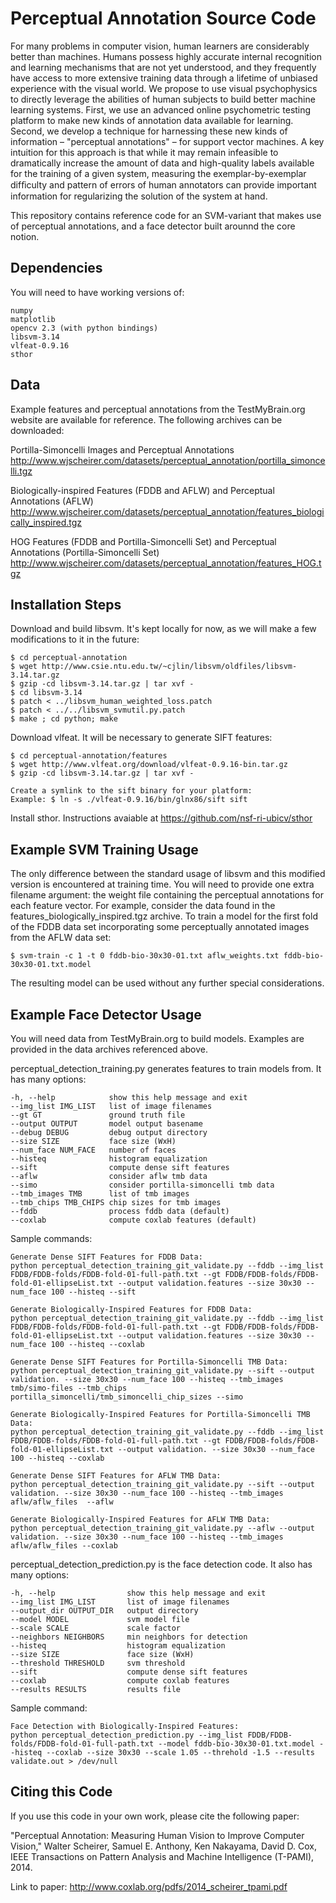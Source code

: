Perceptual Annotation Source Code
===========================

For many problems in computer vision, human learners are considerably better than machines. Humans possess
highly accurate internal recognition and learning mechanisms that are not yet understood, and they frequently have access
to more extensive training data through a lifetime of unbiased experience with the visual world. We propose to use visual
psychophysics to directly leverage the abilities of human subjects to build better machine learning systems. First, we use an
advanced online psychometric testing platform to make new kinds of annotation data available for learning. Second, we
develop a technique for harnessing these new kinds of information – "perceptual annotations" – for support vector machines. A key
intuition for this approach is that while it may remain infeasible to dramatically increase the amount of data and high-quality
labels available for the training of a given system, measuring the exemplar-by-exemplar difﬁculty and pattern of errors of human 
annotators can provide important information for regularizing the solution of the system at hand. 

This repository contains reference code for an SVM-variant that makes use of perceptual annotations, and a face detector built
arounnd the core notion.

Dependencies
------------

You will need to have working versions of:

    numpy
    matplotlib
    opencv 2.3 (with python bindings)
    libsvm-3.14
    vlfeat-0.9.16
    sthor

Data
----

Example features and perceptual annotations from the TestMyBrain.org website are available for reference.
The following archives can be downloaded:

Portilla-Simoncelli Images and Perceptual Annotations
http://www.wjscheirer.com/datasets/perceptual_annotation/portilla_simoncelli.tgz

Biologically-inspired Features (FDDB and AFLW) and Perceptual Annotations (AFLW)
http://www.wjscheirer.com/datasets/perceptual_annotation/features_biologically_inspired.tgz

HOG Features (FDDB and Portilla-Simoncelli Set) and Perceptual Annotations (Portilla-Simoncelli Set)
http://www.wjscheirer.com/datasets/perceptual_annotation/features_HOG.tgz

Installation Steps
------------------

Download and build libsvm. It's kept locally for now, as we will make a few modifications to it in the future:

    $ cd perceptual-annotation
    $ wget http://www.csie.ntu.edu.tw/~cjlin/libsvm/oldfiles/libsvm-3.14.tar.gz
    $ gzip -cd libsvm-3.14.tar.gz | tar xvf -
    $ cd libsvm-3.14
    $ patch < ../libsvm_human_weighted_loss.patch
    $ patch < ../../libsvm_svmutil.py.patch
    $ make ; cd python; make

Download vlfeat. It will be necessary to generate SIFT features:

    $ cd perceptual-annotation/features
    $ wget http://www.vlfeat.org/download/vlfeat-0.9.16-bin.tar.gz
    $ gzip -cd libsvm-3.14.tar.gz | tar xvf -

    Create a symlink to the sift binary for your platform:
    Example: $ ln -s ./vlfeat-0.9.16/bin/glnx86/sift sift

Install sthor. Instructions avaiable at https://github.com/nsf-ri-ubicv/sthor

Example SVM Training Usage 
--------------------------

The only difference between the standard usage of libsvm and this modified version is encountered
at training time. You will need to provide one extra filename argument: the weight file containing
the perceptual annotations for each feature vector. For example, consider the data found in the
features_biologically_inspired.tgz archive. To train a model for the first fold of the FDDB data set 
incorporating some perceptually annotated images from the AFLW data set:

    $ svm-train -c 1 -t 0 fddb-bio-30x30-01.txt aflw_weights.txt fddb-bio-30x30-01.txt.model

The resulting model can be used without any further special considerations.

Example Face Detector Usage
---------------------------

You will need data from TestMyBrain.org to build models. Examples are provided in the data
archives referenced above.

perceptual_detection_training.py generates features to train models from. It has many options:

    -h, --help            show this help message and exit
    --img_list IMG_LIST   list of image filenames
    --gt GT               ground truth file
    --output OUTPUT       model output basename
    --debug DEBUG         debug output directory
    --size SIZE           face size (WxH)
    --num_face NUM_FACE   number of faces
    --histeq              histogram equalization
    --sift                compute dense sift features
    --aflw                consider aflw tmb data
    --simo                consider portilla-simoncelli tmb data
    --tmb_images TMB      list of tmb images
    --tmb_chips TMB_CHIPS chip sizes for tmb images
    --fddb                process fddb data (default)
    --coxlab              compute coxlab features (default)

Sample commands:

    Generate Dense SIFT Features for FDDB Data:
    python perceptual_detection_training_git_validate.py --fddb --img_list FDDB/FDDB-folds/FDDB-fold-01-full-path.txt --gt FDDB/FDDB-folds/FDDB-fold-01-ellipseList.txt --output validation.features --size 30x30 --num_face 100 --histeq --sift

    Generate Biologically-Inspired Features for FDDB Data:
    python perceptual_detection_training_git_validate.py --fddb --img_list FDDB/FDDB-folds/FDDB-fold-01-full-path.txt --gt FDDB/FDDB-folds/FDDB-fold-01-ellipseList.txt --output validation.features --size 30x30 --num_face 100 --histeq --coxlab

    Generate Dense SIFT Features for Portilla-Simoncelli TMB Data:
    python perceptual_detection_training_git_validate.py --sift --output validation. --size 30x30 --num_face 100 --histeq --tmb_images tmb/simo-files --tmb_chips portilla_simoncelli/tmb_simoncelli_chip_sizes --simo

    Generate Biologically-Inspired Features for Portilla-Simoncelli TMB Data:
    python perceptual_detection_training_git_validate.py --fddb --img_list FDDB/FDDB-folds/FDDB-fold-01-full-path.txt --gt FDDB/FDDB-folds/FDDB-fold-01-ellipseList.txt --output validation. --size 30x30 --num_face 100 --histeq --coxlab

    Generate Dense SIFT Features for AFLW TMB Data:
    python perceptual_detection_training_git_validate.py --sift --output validation. --size 30x30 --num_face 100 --histeq --tmb_images aflw/aflw_files  --aflw

    Generate Biologically-Inspired Features for AFLW TMB Data:
    python perceptual_detection_training_git_validate.py --aflw --output validation. --size 30x30 --num_face 100 --histeq --tmb_images aflw/aflw_files --coxlab

perceptual_detection_prediction.py is the face detection code. It also has many options:

    -h, --help                show this help message and exit
    --img_list IMG_LIST       list of image filenames
    --output_dir OUTPUT_DIR   output directory
    --model MODEL             svm model file
    --scale SCALE             scale factor
    --neighbors NEIGHBORS     min neighbors for detection
    --histeq                  histogram equalization
    --size SIZE               face size (WxH)
    --threshold THRESHOLD     svm threshold
    --sift                    compute dense sift features
    --coxlab                  compute coxlab features
    --results RESULTS         results file

Sample command:

    Face Detection with Biologically-Inspired Features:
    python perceptual_detection_prediction.py --img_list FDDB/FDDB-folds/FDDB-fold-01-full-path.txt --model fddb-bio-30x30-01.txt.model --histeq --coxlab --size 30x30 --scale 1.05 --threhold -1.5 --results validate.out > /dev/null

Citing this Code
----------------

If you use this code in your own work, please cite the following paper:

"Perceptual Annotation: Measuring Human Vision to Improve Computer Vision,"
Walter Scheirer, Samuel E. Anthony, Ken Nakayama, David D. Cox,
IEEE Transactions on Pattern Analysis and Machine Intelligence (T-PAMI), 2014.

Link to paper: http://www.coxlab.org/pdfs/2014_scheirer_tpami.pdf

